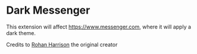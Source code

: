 # Dark Messenger
This extension will affect <https://www.messenger.com>, where it will apply a dark theme.

Credits to [Rohan Harrison](https://github.com/rohanharrison) the original creator